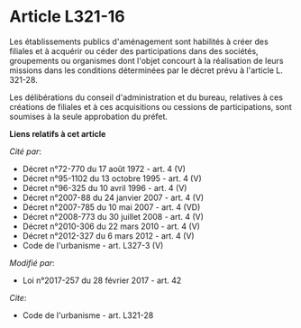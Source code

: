 # Article L321-16

Les établissements publics d'aménagement sont habilités à créer des filiales et à acquérir ou céder des participations dans
des sociétés, groupements ou organismes dont l'objet concourt à la réalisation de leurs missions dans les conditions
déterminées par le décret prévu à l'article L. 321-28.

Les délibérations du conseil d'administration et du bureau, relatives à ces créations de filiales et à ces acquisitions ou
cessions de participations, sont soumises à la seule approbation du préfet.

**Liens relatifs à cet article**

_Cité par_:

  - Décret n°72-770 du 17 août 1972 - art. 4 (V)
  - Décret n°95-1102 du 13 octobre 1995 - art. 4 (V)
  - Décret n°96-325 du 10 avril 1996 - art. 4 (V)
  - Décret n°2007-88 du 24 janvier 2007 - art. 4 (V)
  - Décret n°2007-785 du 10 mai 2007 - art. 4 (VD)
  - Décret n°2008-773 du 30 juillet 2008 - art. 4 (V)
  - Décret n°2010-306 du 22 mars 2010 - art. 4 (V)
  - Décret n°2012-327  du 6 mars 2012 - art. 4 (V)
  - Code de l'urbanisme - art. L327-3 (V)

_Modifié par_:

  - Loi n°2017-257 du 28 février 2017 - art. 42

_Cite_:

  - Code de l'urbanisme - art. L321-28
